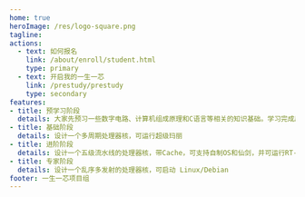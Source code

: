 ```yaml
---
home: true
heroImage: /res/logo-square.png
tagline:
actions:
  - text: 如何报名
    link: /about/enroll/student.html
    type: primary
  - text: 开启我的一生一芯
    link: /prestudy/prestudy
    type: secondary
features:
- title: 预学习阶段
  details: 大家先预习一些数字电路、计算机组成原理和C语言等相关的知识基础。学习完成后，向项目组申请“预学习”答辩，通过答辩后，即可进入后续学习流程
- title: 基础阶段
  details: 设计一个多周期处理器核，可运行超级玛丽
- title: 进阶阶段
  details: 设计一个五级流水线的处理器核，带Cache，可支持自制OS和仙剑，并可运行RT-Thread
- title: 专家阶段
  details: 设计一个乱序多发射的处理器核，可启动 Linux/Debian
footer: 一生一芯项目组
---
```

